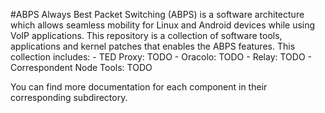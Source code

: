 #ABPS
Always Best Packet Switching (ABPS) is a software architecture which allows
seamless mobility for Linux and Android devices while using VoIP applications.
This repository is a collection of software tools, applications and kernel
patches that enables the ABPS features.
This collection includes:
	- TED Proxy: TODO
	- Oracolo: TODO
	- Relay: TODO
	- Correspondent Node Tools: TODO

You can find more documentation for each component in their corresponding
 subdirectory.
